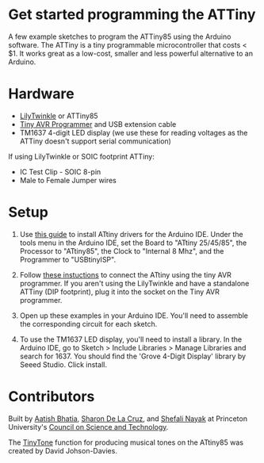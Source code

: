 # Get started programming the ATTiny

A few example sketches to program the ATTiny85 using the Arduino software. The ATTiny is a tiny programmable microcontroller that costs < $1. It works great as a low-cost, smaller and less powerful alternative to an Arduino.

# Hardware

- [LilyTwinkle](https://www.sparkfun.com/products/11364) or ATTiny85
- [Tiny AVR Programmer](https://www.sparkfun.com/products/11801) and USB extension cable
- TM1637 4-digit LED display (we use these for reading voltages as the ATTiny doesn't support serial communication)

If using LilyTwinkle or SOIC footprint ATTiny:
- IC Test Clip - SOIC 8-pin
- Male to Female Jumper wires

# Setup

1. Use [this guide](http://highlowtech.org/?p=1695) to install ATtiny drivers for the Arduino IDE. Under the tools menu in the Arduino IDE, set the Board to "ATtiny 25/45/85", the Processor to "ATtiny85", the Clock to "Internal 8 Mhz", and the Programmer to "USBtinyISP".

2. Follow [these instuctions](https://learn.sparkfun.com/tutorials/re-programming-the-lilytiny--lilytwinkle) to connect the ATtiny using the tiny AVR programmer. If you aren't using the LilyTwinkle and have a standalone ATTiny (DIP footprint), plug it into the socket on the Tiny AVR programmer.

3. Open up these examples in your Arduino IDE. You'll need to assemble the corresponding circuit for each sketch.

4. To use the TM1637 LED display, you'll need to install a library. In the Arduino IDE, go to Sketch > Include Libraries > Manage Libraries and search for 1637. You should find the 'Grove 4-Digit Display' library by Seeed Studio. Click install.

# Contributors
Built by [Aatish Bhatia](https://github.com/aatishb), [Sharon De La Cruz](https://github.com/unoseistres), and [Shefali Nayak](https://www.shefalinayak.com/) at Princeton University's [Council on Science and Technology](http://cst.princeton.edu).

The [TinyTone](http://www.technoblogy.com/show?KVO) function for producing musical tones on the ATtiny85 was created by David Johson-Davies.

